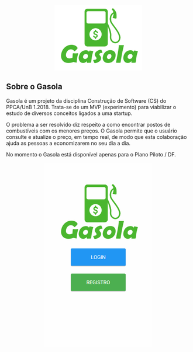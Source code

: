 <p align="center"><img src="https://github.com/unb-ppca-csw/gasola/blob/master/images/gasola-logo-alpha.png"></p>

## Sobre o Gasola

Gasola é um projeto da disciplina Construção de Software (CS) do PPCA/UnB 1.2018. Trata-se de um MVP (experimento) para viabilizar o estudo de diversos conceitos ligados a uma startup.

O problema a ser resolvido diz respeito a como encontrar postos de combustíveis com os menores preços. O Gasola permite que o usuário consulte e atualize o preço, em tempo real, de modo que esta colaboração ajuda as pessoas a economizarem no seu dia a dia. 

No momento o Gasola está disponível apenas para o Plano Piloto / DF.

<p align="center"><img src="https://github.com/unb-ppca-csw/gasola/blob/master/images/gasola.gif"></p>


